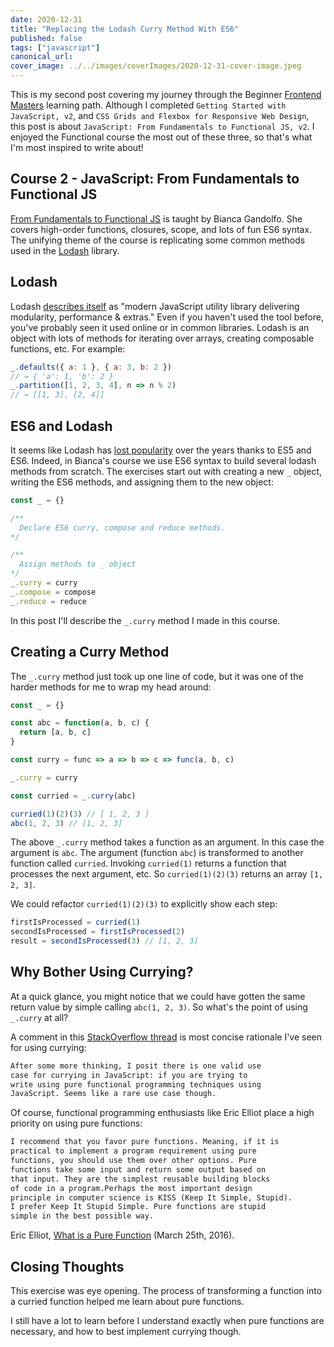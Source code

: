 ```yaml
---
date: 2020-12-31
title: "Replacing the Lodash Curry Method With ES6"
published: false
tags: ["javascript"]
canonical_url:
cover_image: ../../images/coverImages/2020-12-31-cover-image.jpeg
---
```


This is my second post covering my journey through the Beginner [Frontend Masters](https://frontendmasters.com/) learning path. Although I completed `Getting Started with JavaScript, v2`, and `CSS Grids and Flexbox for Responsive Web Design`, this post is about `JavaScript: From Fundamentals to Functional JS, v2`. I enjoyed the Functional course the most out of these three, so that's what I'm most inspired to write about!

## Course 2 - JavaScript: From Fundamentals to Functional JS

[From Fundamentals to Functional JS](https://frontendmasters.com/courses/js-fundamentals-functional-v2/) is taught by Bianca Gandolfo. She covers high-order functions, closures, scope, and lots of fun ES6 syntax. The unifying theme of the course is replicating some common methods used in the [Lodash](https://lodash.com/) library.

## Lodash

Lodash [describes itself](https://lodash.com/) as "modern JavaScript utility library delivering modularity, performance & extras." Even if you haven't used the tool before, you've probably seen it used online or in common libraries. Lodash is an object with lots of methods for iterating over arrays, creating composable functions, etc. For example:

```javascript
_.defaults({ a: 1 }, { a: 3, b: 2 })
// → { 'a': 1, 'b': 2 }
_.partition([1, 2, 3, 4], n => n % 2)
// → [[1, 3], [2, 4]]
```

## ES6 and Lodash

It seems like Lodash has [lost popularity](https://github.com/you-dont-need/You-Dont-Need-Lodash-Underscore) over the years thanks to ES5 and ES6. Indeed, in Bianca's course we use ES6 syntax to build several lodash methods from scratch. The exercises start out with creating a new `_` object, writing the ES6 methods, and assigning them to the new object:

```javascript
const _ = {}

/**
  Declare ES6 curry, compose and reduce methods. 
*/

/**
  Assign methods to _ object
*/
_.curry = curry
_.compose = compose
_.reduce = reduce
```

In this post I'll describe the `_.curry` method I made in this course.

## Creating a Curry Method

The `_.curry` method just took up one line of code, but it was one of the harder methods for me to wrap my head around:

```javascript
const _ = {}

const abc = function(a, b, c) {
  return [a, b, c]
}

const curry = func => a => b => c => func(a, b, c)

_.curry = curry

const curried = _.curry(abc)

curried(1)(2)(3) // [ 1, 2, 3 ]
abc(1, 2, 3) // [1, 2, 3]
```

The above `_.curry` method takes a function as an argument. In this case the argument is `abc`. The argument (function `abc`) is transformed to another function called `curried`. Invoking `curried(1)` returns a function that processes the next argument, etc. So `curried(1)(2)(3)` returns an array `[1, 2, 3]`.

We could refactor `curried(1)(2)(3)` to explicitly show each step:

```javascript
firstIsProcessed = curried(1)
secondIsProcessed = firstIsProcessed(2)
result = secondIsProcessed(3) // [1, 2, 3]
```

## Why Bother Using Currying?

At a quick glance, you might notice that we could have gotten the same return value by simple calling `abc(1, 2, 3)`. So what's the point of using `_.curry` at all?

A comment in this [StackOverflow thread](https://stackoverflow.com/questions/113780/javascript-curry-what-are-the-practical-applications) is most concise rationale I've seen for using currying:

```markdown
After some more thinking, I posit there is one valid use 
case for currying in JavaScript: if you are trying to 
write using pure functional programming techniques using 
JavaScript. Seems like a rare use case though.
```

Of course, functional programming enthusiasts like Eric Elliot place a high priority on using pure functions:

```markdown
I recommend that you favor pure functions. Meaning, if it is 
practical to implement a program requirement using pure 
functions, you should use them over other options. Pure 
functions take some input and return some output based on 
that input. They are the simplest reusable building blocks 
of code in a program.Perhaps the most important design 
principle in computer science is KISS (Keep It Simple, Stupid).
I prefer Keep It Stupid Simple. Pure functions are stupid 
simple in the best possible way.
```

Eric Elliot, [What is a Pure Function](https://medium.com/javascript-scene/master-the-javascript-interview-what-is-a-pure-function-d1c076bec976) (March 25th, 2016).

## Closing Thoughts

This exercise was eye opening. The process of transforming a function into a curried function helped me learn about pure functions.

I still have a lot to learn before I understand exactly when pure functions are necessary, and how to best implement currying though.

